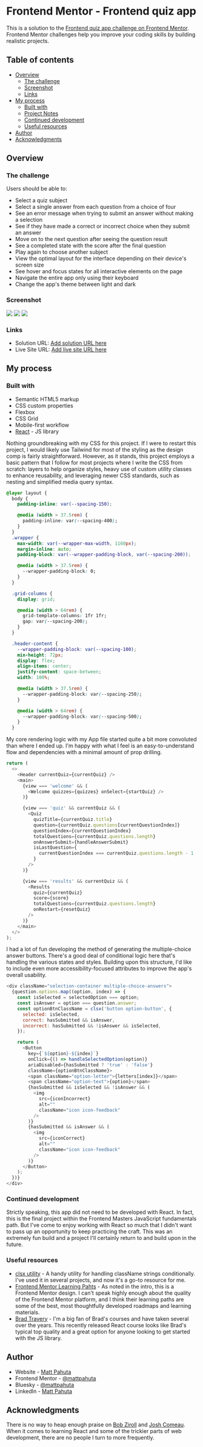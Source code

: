 # Frontend Mentor - Frontend quiz app

This is a solution to the [Frontend quiz app challenge on Frontend Mentor](https://www.frontendmentor.io/challenges/frontend-quiz-app-BE7xkzXQnU). Frontend Mentor challenges help you improve your coding skills by building realistic projects.

## Table of contents

- [Overview](#overview)
  - [The challenge](#the-challenge)
  - [Screenshot](#screenshot)
  - [Links](#links)
- [My process](#my-process)
  - [Built with](#built-with)
  - [Project Notes](#project-notes)
  - [Continued development](#continued-development)
  - [Useful resources](#useful-resources)
- [Author](#author)
- [Acknowledgments](#acknowledgments)

## Overview

### The challenge

Users should be able to:

- Select a quiz subject
- Select a single answer from each question from a choice of four
- See an error message when trying to submit an answer without making a selection
- See if they have made a correct or incorrect choice when they submit an answer
- Move on to the next question after seeing the question result
- See a completed state with the score after the final question
- Play again to choose another subject
- View the optimal layout for the interface depending on their device's screen size
- See hover and focus states for all interactive elements on the page
- Navigate the entire app only using their keyboard
- Change the app's theme between light and dark

### Screenshot

![](./project-ss-01.png)
![](./project-ss-02.png)
![](./project-ss-03.png)

### Links

- Solution URL: [Add solution URL here](https://your-solution-url.com)
- Live Site URL: [Add live site URL here](https://your-live-site-url.com)

## My process

### Built with

- Semantic HTML5 markup
- CSS custom properties
- Flexbox
- CSS Grid
- Mobile-first workflow
- [React](https://reactjs.org/) - JS library

Nothing groundbreaking with my CSS for this project. If I were to restart this project, I would likely use Tailwind for most of the styling as the design comp is fairly straightforward. However, as it stands, this project employs a basic pattern that I follow for most projects where I write the CSS from scratch: layers to help organize styles, heavy use of custom utility classes to enhance reusability, and leveraging newer CSS standards, such as nesting and simplified media query syntax.

```css
@layer layout {
  body {
    padding-inline: var(--spacing-150);

    @media (width > 37.5rem) {
      padding-inline: var(--spacing-400);
    }
  }
  .wrapper {
    max-width: var(--wrapper-max-width, 1160px);
    margin-inline: auto;
    padding-block: var(--wrapper-padding-block, var(--spacing-200));

    @media (width > 37.5rem) {
      --wrapper-padding-block: 0;
    }
  }

  .grid-columns {
    display: grid;

    @media (width > 64rem) {
      grid-template-columns: 1fr 1fr;
      gap: var(--spacing-200);
    }
  }

  .header-content {
    --wrapper-padding-block: var(--spacing-100);
    min-height: 72px;
    display: flex;
    align-items: center;
    justify-content: space-between;
    width: 100%;

    @media (width > 37.5rem) {
      --wrapper-padding-block: var(--spacing-250);
    }

    @media (width > 64rem) {
      --wrapper-padding-block: var(--spacing-500);
    }
  }
```

My core rendering logic with my App file started quite a bit more convoluted than where I ended up. I'm happy with what I feel is an easy-to-understand flow and dependencies with a minimal amount of prop drilling.

```js
return (
  <>
    <Header currentQuiz={currentQuiz} />
    <main>
      {view === 'welcome' && (
        <Welcome quizzes={quizzes} onSelect={startQuiz} />
      )}

      {view === 'quiz' && currentQuiz && (
        <Quiz
          quizTitle={currentQuiz.title}
          question={currentQuiz.questions[currentQuestionIndex]}
          questionIndex={currentQuestionIndex}
          totalQuestions={currentQuiz.questions.length}
          onAnswerSubmit={handleAnswerSubmit}
          isLastQuestion={
            currentQuestionIndex === currentQuiz.questions.length - 1
          }
        />
      )}

      {view === 'results' && currentQuiz && (
        <Results
          quiz={currentQuiz}
          score={score}
          totalQuestions={currentQuiz.questions.length}
          onRestart={resetQuiz}
        />
      )}
    </main>
  </>
);
```

I had a lot of fun developing the method of generating the multiple-choice answer buttons. There's a good deal of conditional logic here that's handling the various states and styles. Building upon this structure, I'd like to include even more accessibility-focused attributes to improve the app's overall usability.

```js
<div className="selection-container multiple-choice-answers">
  {question.options.map((option, index) => {
    const isSelected = selectedOption === option;
    const isAnswer = option === question.answer;
    const optionBtnClassName = clsx('button option-button', {
      selected: isSelected,
      correct: hasSubmitted && isAnswer,
      incorrect: hasSubmitted && !isAnswer && isSelected,
    });

    return (
      <Button
        key={`${option}-${index}`}
        onClick={() => handleSelectedOption(option)}
        ariaDisabled={hasSubmitted ? 'true' : 'false'}
        className={optionBtnClassName}>
        <span className="option-letter">{letters[index]}</span>
        <span className="option-text">{option}</span>
        {hasSubmitted && isSelected && !isAnswer && (
          <img
            src={iconIncorrect}
            alt=""
            className="icon icon-feedback"
          />
        )}
        {hasSubmitted && isAnswer && (
          <img
            src={iconCorrect}
            alt=""
            className="icon icon-feedback"
          />
        )}
      </Button>
    );
  })}
</div>
```

### Continued development

Strictly speaking, this app did not need to be developed with React. In fact, this is the final project within the Frontend Masters JavaScript fundamentals path. But I've come to enjoy working with React so much that I didn't want to pass up an opportunity to keep practicing the craft. This was an extremely fun build and a project I'll certainly return to and build upon in the future.

### Useful resources

- [clsx utility](https://www.npmjs.com/package/clsx) - A handy utility for handling className strings conditionally. I've used it in several projects, and now it's a go-to resource for me.
- [Frontend Mentor Learning Pahts](https://www.frontendmentor.io/learning-paths/) - As noted in the intro, this is a Frontend Mentor design. I can't speak highly enough about the quality of the Frontend Mentor platform, and I think their learning paths are some of the best, most thoughtfully developed roadmaps and learning materials.
- [Brad Travery](https://www.traversymedia.com/modern-react-from-the-beginning) - I'm a big fan of Brad's courses and have taken several over the years. This recently released React course looks like Brad's typical top quality and a great option for anyone looking to get started with the JS library.

## Author

- Website - [Matt Pahuta](https://www.mattpahuta.com)
- Frontend Mentor - [@mattpahuta](https://www.frontendmentor.io/profile/MattPahuta)
- Bluesky - [@mattpahuta](https://bsky.app/profile/mattpahuta.bsky.social)
- LinkedIn - [Matt Pahuta](www.linkedin.com/in/mattpahuta)

## Acknowledgments

There is no way to heap enough praise on [Bob Ziroll](https://scrimba.com/@bobziroll) and [Josh Comeau](https://www.joshwcomeau.com/). When it comes to learning React and some of the trickier parts of web development, there are no people I turn to more frequently.
